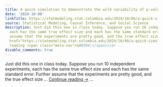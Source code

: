 ```yaml
---
title: A quick simulation to demonstrate the wild variability of p-values
date: '2024-10-08'
linkTitle: https://statmodeling.stat.columbia.edu/2024/10/08/a-quick-simulation-to-demonstrate-the-wild-variability-of-p-values/
source: Statistical Modeling, Causal Inference, and Social Science
description: Just did this one in class today. Suppose you run 10 independent experiments,
  each has the same true effect size and each has the same standard error. Further
  assume that the experiments are pretty good, and the true effect size &#8230; <a
  href="https://statmodeling.stat.columbia.edu/2024/10/08/a-quick-simulation-to-demonstrate-the-wild-variability-of-p-values/">Continue
  reading <span class="meta-nav">&#8594;</span></a> ...
disable_comments: true
---
```

Just did this one in class today. Suppose you run 10 independent experiments, each has the same true effect size and each has the same standard error. Further assume that the experiments are pretty good, and the true effect size &#8230; <a href="https://statmodeling.stat.columbia.edu/2024/10/08/a-quick-simulation-to-demonstrate-the-wild-variability-of-p-values/">Continue reading <span class="meta-nav">&#8594;</span></a> ...